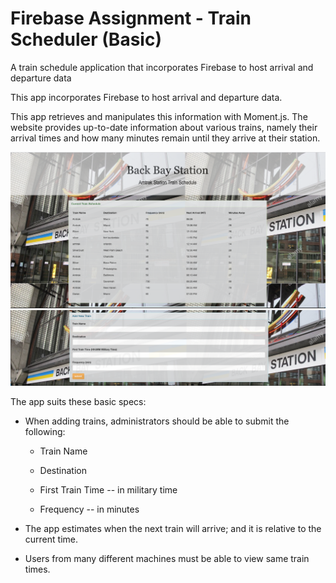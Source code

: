 # Firebase Assignment - Train Scheduler (Basic) #

A train schedule application that incorporates Firebase to host arrival and departure data

This app  incorporates Firebase to host arrival and departure data. 

This app retrieves and manipulates this information with Moment.js. The website provides up-to-date information 
about various trains, namely their arrival times and how many minutes remain until they arrive at their station.

![](assets/images/Train1.png)
![](assets/images/Train2.png)

The app suits these basic specs:
  
  * When adding trains, administrators should be able to submit the following:
    
    * Train Name
    
    * Destination 
    
    * First Train Time -- in military time
    
    * Frequency -- in minutes
  
  * The app estimates when the next train will arrive; and it is relative to the current time.
  
  * Users from many different machines must be able to view same train times.
